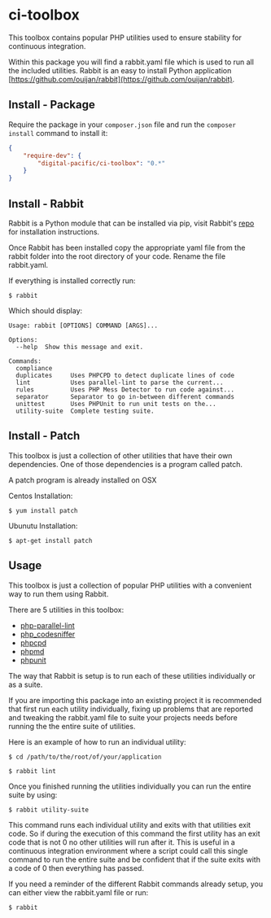 # ci-toolbox

This toolbox contains popular PHP utilities used to ensure stability for continuous integration.

Within this package you will find a rabbit.yaml file which is used to run all the included utilities. Rabbit is an easy to install Python application [https://github.com/ouijan/rabbit](https://github.com/ouijan/rabbit).

## Install - Package

Require the package in your `composer.json` file and run the `composer install` command to install it:

```json
{
    "require-dev": {
        "digital-pacific/ci-toolbox": "0.*"
    }
}
```

## Install - Rabbit

Rabbit is a Python module that can be installed via pip, visit Rabbit's [repo](https://github.com/ouijan/rabbit) for installation instructions.

Once Rabbit has been installed copy the appropriate yaml file from the rabbit folder into the root directory of your code. Rename the file rabbit.yaml.

If everything is installed correctly run:

```
$ rabbit
```

Which should display:

```
Usage: rabbit [OPTIONS] COMMAND [ARGS]...

Options:
  --help  Show this message and exit.

Commands:
  compliance
  duplicates     Uses PHPCPD to detect duplicate lines of code
  lint           Uses parallel-lint to parse the current...
  rules          Uses PHP Mess Detector to run code against...
  separator      Separator to go in-between different commands
  unittest       Uses PHPUnit to run unit tests on the...
  utility-suite  Complete testing suite.
```

## Install - Patch

This toolbox is just a collection of other utilities that have their own dependencies. One of those dependencies is a program called patch.

A patch program is already installed on OSX

Centos Installation:

```
$ yum install patch
```

Ubunutu Installation:

```
$ apt-get install patch
```

## Usage

This toolbox is just a collection of popular PHP utilities with a convenient way to run them using Rabbit.

There are 5 utilities in this toolbox:

- [php-parallel-lint](https://github.com/JakubOnderka/PHP-Parallel-Lint)
- [php_codesniffer](https://github.com/squizlabs/PHP_CodeSniffer)
- [phpcpd](https://github.com/sebastianbergmann/phpcpd)
- [phpmd](https://github.com/phpmd/phpmd)
- [phpunit](https://github.com/sebastianbergmann/phpunit)

The way that Rabbit is setup is to run each of these utilities individually or as a suite.

If you are importing this package into an existing project it is recommended that first run each utility individually, fixing up problems that are reported and tweaking the rabbit.yaml file to suite your projects needs before running the the entire suite of utilities.

Here is an example of how to run an individual utility:

```
$ cd /path/to/the/root/of/your/application
```

```
$ rabbit lint
```

Once you finished running the utilities individually you can run the entire suite by using:

```
$ rabbit utility-suite
```

This command runs each individual utility and exits with that utilities exit code. So if during the execution of this command the first utility has an exit code that is not 0 no other utilities will run after it. This is useful in a continuous integration environment where a script could call this single command to run the entire suite and be confident that if the suite exits with a code of 0 then everything has passed.

If you need a reminder of the different Rabbit commands already setup, you can either view the rabbit.yaml file or run:

```
$ rabbit
```